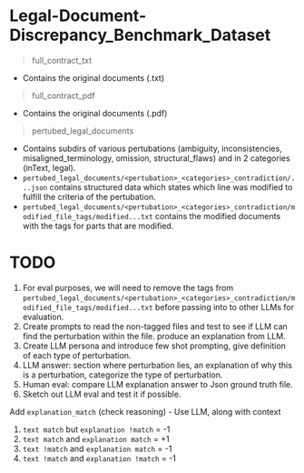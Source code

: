 # Legal-Document-Discrepancy_Benchmark_Dataset

> full_contract_txt
- Contains the original documents (.txt)

> full_contract_pdf
- Contains the original documents (.pdf)

> pertubed_legal_documents
- Contains subdirs of various pertubations (ambiguity, inconsistencies, misaligned_terminology, omission, structural_flaws) and in 2 categories (inText, legal).
- `pertubed_legal_documents/<pertubation>_<categories>_contradiction/...json` contains structured data which states which line was modified to fulfill the criteria of the pertubation. 
- `pertubed_legal_documents/<pertubation>_<categories>_contradiction/modified_file_tags/modified...txt` contains the modified documents with the tags for parts that are modified.

# TODO
1. For eval purposes, we will need to remove the tags from `pertubed_legal_documents/<pertubation>_<categories>_contradiction/modified_file_tags/modified...txt` before passing into to other LLMs for evaluation.
2. Create prompts to read the non-tagged files and test to see if LLM can find the perturbation within the file. produce an explanation from LLM.
3. Create LLM persona and introduce few shot prompting, give definition of each type of perturbation.
4. LLM answer: section where perturbation lies, an explanation of why this is a perturbation, categorize the type of perturbation.
5. Human eval: compare LLM explanation answer to Json ground truth file.
6. Sketch out LLM eval and test it if possible.

Add `explanation_match` (check reasoning) - Use LLM, along with context
1) `text match` but `explanation !match` = -1
2) `text match` and `explanation match` = +1
3) `text !match` and `explanation match` = -1
4) `text !match` and `explanation !match` = -1
